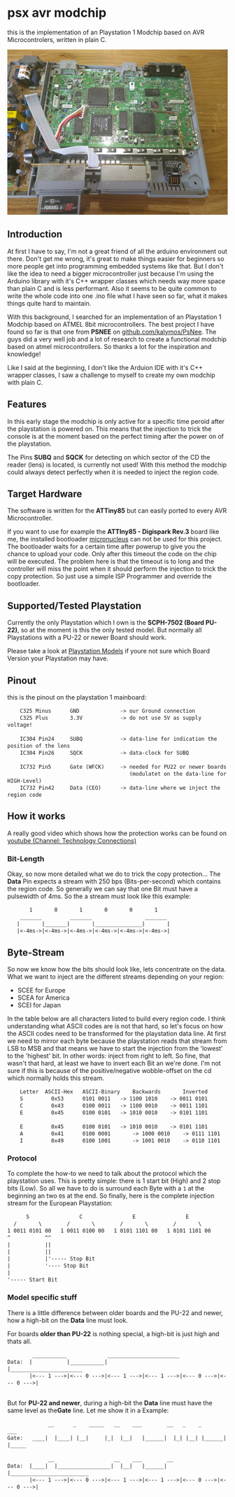 # psx avr modchip
this is the implementation of an Playstation 1 Modchip based on AVR Microcontrolers, 
written in plain C. 

![hardware_picture](img/opener.jpg)

## Introduction
At first I have to say, I'm not a great friend of all the arduino environment out 
there. Don't get me wrong, it's great to make things easier for beginners so
more people get into programming embedded systems like that. But I don't like 
the idea to need a bigger microcontroller just because I'm using the Arduino
library with it's C++ wrapper classes which needs way more space than plain C
and is less performant. Also it seems to be quite common to write the whole code
into one .ino file what I have seen so far, what it makes things quite hard to 
maintain. 

With this background, I searched for an implementation of an Playstation 1 Modchip
based on ATMEL 8bit microcontrollers. The best project I have found so far is
that one from **PSNEE** on [github.com/kalymos/PsNee](https://github.com/kalymos/PsNee). 
The guys did a very well job and a lot of research to create a functional modchip 
based on atmel microcontrollers. So thanks a lot for the inspiration and knowledge!

Like I said at the beginning, I don't like the Arduion IDE with it's C++ wrapper
classes, I saw a challenge to myself to create my own modchip with plain C.

## Features
In this early stage the modchip is only active for a specific time peroid after
the playstation is powered on. This means that the injection to trick the console
is at the moment based on the perfect timing after the power on of the playstation. 

The Pins **SUBQ** and **SQCK** for detecting on which sector of the CD the 
reader (lens) is located, is currently not used! With this method the modchip 
could always detect perfectly when it is needed to inject the region code. 

## Target Hardware
The software is written for the **ATTiny85** but can easily ported to every AVR
Microcontroller. 

If you want to use for example the **ATTIny85 - Digispark Rev.3** board like me, the 
installed bootloader [micronucleus](https://github.com/micronucleus/micronucleus) 
can not be used for this project. The bootloader waits for a certain time after
powerup to give you the chance to upload your code. Only after this timeout the
code on the chip will be executed. The problem here is that the timeout is 
to long and the controller will miss the point when it should perform the injection
to trick the copy protection. So just use a simple ISP Programmer and override
the bootloader. 

## Supported/Tested Playstation
Currently the only Playstation which I own is the **SCPH-7502 (Board PU-22)**, so
at the moment is this the only tested model. But normally all Playstations with
a PU-22 or newer Board should work. 

Please take a look at [Playstation Models](https://en.wikipedia.org/wiki/PlayStation_models)
if youre not sure which Board Version your Playstation may have. 

## Pinout
this is the pinout on the playstation 1 mainboard:

```
    C325 Minus      GND             -> our Ground connection
    C325 Plus       3.3V            -> do not use 5V as supply voltage!

    IC304 Pin24     SUBQ            -> data-line for indication the position of the lens
    IC304 Pin26     SQCK            -> data-clock for SUBQ

    IC732 Pin5      Gate (WFCK)     -> needed for PU22 or newer boards 
                                       (modulatet on the data-line for HIGH-Level)
    IC732 Pin42     Data (CEO)      -> data-line where we inject the region code
```



## How it works
A really good video which shows how the protection works can be found on 
[youtube (Channel: Technology Connections)](https://www.youtube.com/watch?v=XUwSOfQ1D3c)

### Bit-Length
Okay, so now more detailed what we do to trick the copy protection... The 
**Data** Pin expects a stream with 250 bps (Bits-per-second) which contains the
region code. So generally we can say that one Bit must have a pulsewidth of
4ms. So the a stream must look like this example: 


```
       1       0       1       0       0       1  
    _______         _______                 _______
   |       |_______|       |_______________|       |  
   |<-4ms->|<-4ms->|<-4ms->|<-4ms->|<-4ms->|<-4ms->|

```

## Byte-Stream
So now we know how the bits should look like, lets concentrate on the data.
What we want to inject are the different streams depending on your region:
- SCEE for Europe
- SCEA for America
- SCEI for Japan

In the table below are all characters listed to build every region code. 
I think understanding what ASCII codes are is not that hard, so let's focus on 
how the ASCII codes need to be transformed for the playstation data line. 
At first we need to mirror each byte because the playstation reads that stream from 
LSB to MSB and that means we have to start the injection from the 'lowest' to 
the 'highest' bit. In other words: inject from right to left. So fine, that wasn't
that hard, at least we have to invert each Bit an we're done. I'm not sure if 
this is because of the positive/negative wobble-offset on the cd which normally
holds this stream. 

```
    Letter  ASCII-Hex   ASCII-Binary	Backwards       Inverted
    S         0x53      0101 0011	-> 1100 1010    -> 0011 0101
    C         0x43      0100 0011	-> 1100 0010    -> 0011 1101
    E         0x45      0100 0101	-> 1010 0010    -> 0101 1101

    E         0x45      0100 0101	-> 1010 0010    -> 0101 1101
    A         0x41      0100 0001       -> 1000 0010    -> 0111 1101
    I         0x49      0100 1001       -> 1001 0010    -> 0110 1101
```

### Protocol
To complete the how-to we need to talk about the protocol which the playstation
uses. This is pretty simple: there is 1 start bit (High) and 2 stop bits (Low). 
So all we have to do is surround each Byte with a `1` at the beginning an two `0`s 
at the end. So finally, here is the complete injection stream for the European
Playstation:

```
      S                C                E                E
  /       \        /       \        /       \        /       \
1 0011 0101 00   1 0011 0100 00   1 0101 1101 00   1 0101 1101 00
^           ^^
|           ||
|           ||
|           |'----- Stop Bit
|           '---- Stop Bit
|
'----- Start Bit

```

### Model specific stuff
There is a little difference between older boards and the PU-22 and newer, how 
a high-bit on the **Data** line must look. 

For boards **older than PU-22** is nothing special, a high-bit is just high and thats
all. 

```
        ___________             _______________________
Data:  |           |___________|                       |_______________________
       |<--- 1 --->|<--- 0 --->|<--- 1 --->|<--- 1 --->|<--- 0 --->|<--- 0 --->|
 
```

But for **PU-22 and newer**, during a high-bit the **Data** line must have the same
level as the**Gate** line. Let me show it in a Example: 


```
             __      _    _____   __    ___        __   _    _        ___
Gate:   ____|  |____| |__|     |_|  |__|   |______|  |_| |__| |______|   |_____
  
             __                   __    ___        __     
Data:  |____|  |_________________|  |__|   |______|  |_________________________
       |<--- 1 --->|<--- 0 --->|<--- 1 --->|<--- 1 --->|<--- 0 --->|<--- 0 --->|


```





